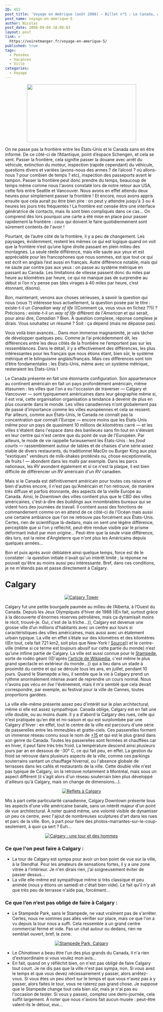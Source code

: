 ```yaml
---
ID: 452
post_title: 'Voyage en Amérique (août 2008) — Billet n°5 : Le Canada, a Canadian Way of Life ?'
post_name: voyage-en-amerique-5
author: Nicolas
post_date: 2008-09-04 18:08:03
layout: post
link: >
  https://voiretmanger.fr/voyage-en-amerique-5/
published: true
tags:
  - Pensées
  - Vacances
  - Ville
categories:
  - Voyage
---
```

<p style="text-align: center;"><img class="alignnone size-full wp-image-458" title="canada-flag" src="http://nicolasfurno.com/blog/wp-content/uploads/2008/09/canada-flag.jpg" alt="" width="360" height="191" /></p>
<p style="text-align: center;"></p>
<p>On ne passe pas la frontière entre les États-Unis et le Canada sans en être informé. De ce côté-ci de l’Atlantique, point d’espace Schengen, et cela se sent. Passer la frontière, cela signifie passer la douane avec arrêt du véhicule, extinction du moteur, inspection (rapide cependant) du véhicule, questions divers et variées (avons-nous des armes ? de l’alcool ? où allons-nous ? pour combien de temps ? etc), inspection des passeports avant le tampon. Passer la frontière peut donc prendre du temps, beaucoup de temps même comme nous l'avons constaté lors de notre retour aux USA, cette fois entre Seattle et Vancouver. Nous avons en effet attendu deux heures pour simplement passer la frontière ! Et encore, nous avons appris ensuite que cela aurait pu être bien pire : on peut y attendre jusqu'à 3 ou 4 heures les jours très fréquentés ! La frontière est censée être une interface génératrice de contacts, mais ils sont bien compliqués dans ce cas... On comprend dès lors pourquoi une carte a été mise en place pour passer rapidement la frontière : ceux qui doivent le faire quotidiennement sont sûrement contents de l'avoir !</p>
<p>Pourtant, de l’autre côté de la frontière, il y a peu de changement. Les paysages, évidemment, restent les mêmes ce qui est logique quand on voit que la frontière n’est qu’une ligne droite passant en plein milieu des montagnes. La seule réelle différence, mais elle saute aux yeux et est appréciable pour les francophones que nous sommes, est que tout ce qui est écrit en anglais l’est aussi en français. Autre différence notable, mais qui ne saute par contre pas aux yeux : on passe au système métrique en passant au Canada. Les limitations de vitesse passent donc du miles par heure au kilomètres par heure, ce qui ne manque pas de surprendre au début si l’on n’y pense pas (des virages à 40 miles par heure, c’est étonnant, disons).</p>
<p></p>
<p>Bon, maintenant, venons aux choses sérieuses, à savoir la question qui nous (vous ?) intéresse tous actuellement, la question posée par le titre : existe-t-il un <em>Canadian way of life</em> ((Comment ça, vous vous en fichez ??)) ? Précisons : existe-t-il un <em>way of life</em> différent de l’<em>American</em> et qui serait, pour ainsi dire, <em>Canadian</em> ? Bien. À question complexe, réponse complexe je dirais. Vous souhaitez un résumé ? Soit : ça dépend (mais ne dépasse pas).</p>
<p>Vous voilà bien avancés... Dans mon immense magnanimité, je vais tâcher de développer quelques peu. Comme je l’ai précédemment dit, les différences entre les deux côtés de la frontière ne l’emportent pas sur les ressemblances. Dans le détail, il y a effectivement des différences, les plus intéressantes pour les français que nous étions étant, bien sûr, le système métrique et le bilinguisme anglais/français. Mais ces différences sont loin d’être fondamentales : les États-Unis, même avec un système métrique, resteraient les États-Unis !</p>
<p>Le Canada présente en fait une étonnante configuration. Son appartenance au continent américain en fait un pays profondément américain, même étasunien : les villes que l'on a eu l'occasion de traverser — Calgary et Vancouver — sont typiquement américaines dans leur géographie même si, il est vrai, cette organisation organisation a tendance à devenir de plus en plus courante dans le monde. Les villes canadiennes n'ont globalement pas de passé d'importance comme les villes européennes et cela se ressent. Par ailleurs, comme aux États-Unis, le Canada ne connaît pas la concentration que connaît l'Europe — encore moins que les États-Unis même pour un pays de quasiment 10 millions de kilomètres carré — et les villes s'étalent dans l'espace dans des banlieues sans fin tout en s'élevant en leur centre qui n'est centre que du point de vue de l'Européen. Par ailleurs, le mode de vie rappelle furieusement les États-Unis : les <em>food courts</em> — rassemblement autour de tables et de chaises d'une série assez stable de divers restaurants, du traditionnel MacDo ou Burger King aux plus "exotiques" vendeurs de milk-shakes protéinés ou, chose exceptionnelle, de fruits ! — abondent dans les <em>malls</em> par exemple. Dans les parcs nationaux, les <em>RV</em> avondent également et si ce n'est la plaque, il est bien difficile de différencier un <em>RV</em> américain d'un <em>RV</em> canadien.</p>
<p>Mais si le Canada est définitivement américain pour toutes ces raisons et bien d'autres encore, il n'est pas qu'Américain et l'on retrouve, de manière très diffuse et parfois étonnante, des aspects de la vieille Europe au Canada. Ainsi, le <em>Downtown</em> des villes contient plus que le CBD des villes américaines, c'est-à-dire des <em>buildings</em> aux innombrables bureaux qui se vident hors des journées de travail. Il contient aussi des fonctions de commandement comme on en attend de ce côté-ci de l'Océan mais aussi une certaine ambiance que l'on ne retrouve pas forcément aux États-Unis. Certes, rien de scientifique là-dedans, mais on sent une légère différence, perceptible que si l'on y réfléchit, peut-être rendue visible par le prisme déformant induit par mon origine... Peut-être que la seule vraie différence, dès lors, est la reine d'Angleterre que n'ont plus les Américains depuis quelques années...</p>
<p>Bon et puis après avoir déblatéré ainsi quelque temps, force est de le constater : la question initiale n'avait qu'un intérêt limité ; la réponse ne pouvait qu'être au moins aussi peu intéressante. Bref, dans ces conditions, je ne m'étends pas et passe directement à Calgary.</p>
<p></p>

<h2 id="452_calgary_1"><span style="font-size: 20pt;"><strong>Calgary</strong></span></h2>
<p style="text-align: center;"><a class="flickr-image" title="Calgary Tower" rel="flickr-mgr" href="http://www.flickr.com/photos/28496877@N07/2892939102/" target="_blank"><img class="flickr-large" longdesc="http://farm4.static.flickr.com/3276/2892939102_2e9cda9886_o.jpg" src="http://farm4.static.flickr.com/3276/2892939102_80b7be71a5.jpg" alt="Calgary Tower" /></a></p>
<p>Calgary fut une petite bourgade paumée au milieu de l’Alberta, à l’Ouest du Canada. Depuis les Jeux Olympiques d’hiver de 1988 ((En fait, surtout grâce à la découverte d'énormes réserves pétrolières, mais ça dynamisait moins le récit, trouvé-je. Oui, c'est de la triche...)), Calgary est devenue une grosse ville d’un millions d’habitants avec un centre aux tours si caractéristiques des villes américaines, mais aussi avec un étalement urbain typique. La ville en effet s’étale sur des kilomètres et des kilomètres ((En tout, cela fait 721 km2, soit plus que New-York ! <a href="http://fr.wikipedia.org/wiki/Calgary#G.C3.A9ographie_et_climat">Source</a>)) et le centre-ville (même si ce terme est toujours abusif sur cette partie du monde) n’est qu’une infime partie de Calgary. La ville est aussi connue pour le <a href="http://fr.wikipedia.org/wiki/Calgary_Stampede">Stampede</a>, sorte de rodéo géant ((D'après <a href="http://fr.wikipedia.org/wiki/Calgary_Stampede">l'article de Wikipedia</a>,  c'est même le plus grand spectacle en extérieur du monde...)) qui a lieu dans un stade à proximité du centre et qui se déroule tous les ans, en juillet, pendant 10 jours. Quand le Stamepde a lieu, il semble que la vie à Calgary prend un rythme anormalement intense avant de reprendre un cours normal. Nous n'avons pas vécu en <em>live</em> l'événement, mais il m'a semblé que cela devait correspondre, par exemple, au festival pour la ville de Cannes, toutes proportions gardées.</p>
<p>La ville elle-même présente assez peu d'intérêt sur le plan architectural, même si elle est assez sympathique. Canada oblige, Calgary est en fait une ville double, ou au moins duale. Il y a d'abord la Calgary des rues, celle qui n'est pratiquée qu'en été et mi-saison et qui est surplombée par une Calgary d'hiver : en effet, tout le centre de la ville est parcouru d'une série de passerelles entre les immeubles et gratte-ciels. Ces passerelles forment un immense réseau connu sous le nom de <a href="http://en.wikipedia.org/wiki/Plus_15">+15</a> et qui est le plus grand dans son genre du Canada. Toutes les passerelles sont fermées et chauffées car en hiver, il peut faire très très froid. La température descend ainsi plusieurs jours par an en dessous de -30° C, ce qui fait peu, en effet. La gestion du froid se retrouve dans plusieurs aspects de la ville, comme ces parkings souterrains vantant un chauffage hivernal, ou l'absence globale de terrasses dans les cafés et restaurants de la ville. Cette double ville n'est pas typique de Calgary, on la retrouve notamment à Montréal, mais sous un aspect différent (il s'agit alors d'un réseau souterrain bien plus développé d'ailleurs qu'à Calgary, mais on change de dimensions...).</p>
<p style="text-align: center;"><a class="flickr-image" title="Reflets à Calgary" rel="flickr-mgr" href="http://www.flickr.com/photos/28496877@N07/2892941824/" target="_blank"><img class="flickr-large" longdesc="http://farm4.static.flickr.com/3081/2892941824_bea03700d2_o.jpg" src="http://farm4.static.flickr.com/3081/2892941824_d9deee812c.jpg" alt="Reflets à Calgary" /></a></p>
<p>Mis à part cette particularité canadienne, Calgary Downtown présente tous les aspects d'une ville américaine banale, sans un intérêt majeur d'un point de vue architectural. À noter quand même, une volonté visible de dynamiser un peu ce centre, avec l'ajout de nombreuses sculptures d'art dans les rues et parc de la ville. Bon, à part pour faire des photos-marrantes-sur-le-coup-seulement, à quoi ça sert ? Euh...</p>
<p style="text-align: center;"><a class="flickr-image" title="Calgary : une tour et des hommes" rel="flickr-mgr" href="http://www.flickr.com/photos/28496877@N07/2892942936/" target="_blank"><img class="flickr-large" longdesc="http://farm4.static.flickr.com/3030/2892942936_8fef6c9ba9_o.jpg" src="http://farm4.static.flickr.com/3030/2892942936_d64e2c16dd.jpg" alt="Calgary : une tour et des hommes" /></a></p>
<p></p>

<h3 id="452_ce-que-lon-peut-fair_1">Ce que l'on peut faire à Calgary :</h3>
<ul>
	<li>La tour de Calgary est sympa pour avoir un bon point de vue sur la ville, à la Stendhal. Pour les amateurs de sensations fortes, il y a une zone vitrée à l'intérieur. Je n'en dirais rien, j'ai soigneusement éviter de passer dessus...</li>
	<li>La ville elle-même est sympathique même si très classique et peu animée (nous y étions un samedi et c'était bien vide). Le fait qu'il n'y ait que très peu de terrasse n'aide pas, forcément...</li>
</ul>
<h3 id="452_ce-que-l%e2%80%99on-_1">Ce que l’on n’est pas obligé de faire à Calgary :</h3>
<ul>
	<li>Le Stampede Park, sans le Stampede, ne vaut vraiment pas de s'arrêter. Certes, nous ne sommes pas allés vérifier sur place, mais ce que l'on a vu depuis la tour nous a suffi. Cela ressemble à un grand centre commercial fermé et vide. Pas un chat autour ou dedans, rien ne semblait ouvert, bref, la zone.</li>
</ul>
<div style="text-align: center;"><span style="color: #0000ee;"><span style="text-decoration: underline;"><a class="flickr-image" title="Stampede Park, Calgary" rel="flickr-mgr" href="http://www.flickr.com/photos/28496877@N07/2892102607/" target="_blank"><img class="flickr-large" longdesc="http://farm4.static.flickr.com/3250/2892102607_50d6084752_o.jpg" src="http://farm4.static.flickr.com/3250/2892102607_16f6d5eb4d_m.jpg" alt="Stampede Park, Calgary" /></a></span></span></div>
<ul>
	<li>Le <em>Chinatown</em> a beau être l'un des plus grands du Canada, il n'a rien d'extraordinaire si vous voulez mon avis...</li>
	<li>En fait, quand on y réfléchit bien, on n'est pas obligé de faire Calgary tout court. Je ne dis pas que la ville n'est pas sympa, non. Si vous avez le temps et que vous devez nécessairement y passer, alors arrêtez-vous. Si vous êtes un peu <em>short</em> sur le temps et que vous n'avez pas à y passer, alors faites le tour, vous ne raterez pas grand chose. Je suppose que le Stampede change tout cela bien sûr, mais je n'ai pas eu l'occasion de tester. Si vous y passez, comptez une demi-journée, cela suffit largement. À noter que nous n'avons fait aucun musée : peut-être valent-ils le détour, eux...</li>
</ul>